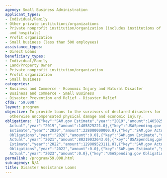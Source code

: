 ```yaml
---
agency: Small Business Administration
applicant_types:
- Individual/Family
- Other private institutions/organizations
- Private nonprofit institution/organization (includes institutions of higher education
  and hospitals)
- Profit organization
- Small business (less than 500 employees)
assistance_types:
- Direct Loans
beneficiary_types:
- Individual/Family
- Land/Property Owner
- Private nonprofit institution/organization
- Profit organization
- Small business
categories:
- Business and Commerce - Economic Injury and Natural Disaster
- Business and Commerce - Small Business
- Disaster Prevention and Relief - Disaster Relief
cfda: '59.008'
layout: program
objective: To provide loans to the survivors of declared disasters for uninsured or
  otherwise uncompensated physical damage and economic injury.
obligations: '[{"key":"SAM.gov Estimate","year":"2019","amount":1405825221.0},{"key":"SAM.gov
  Actual","year":"2019","amount":1405825221.0},{"key":"USASpending.gov Obligations","year":"2019","amount":0.0},{"key":"SAM.gov
  Estimate","year":"2020","amount":228000000000.0},{"key":"SAM.gov Actual","year":"2020","amount":191912986107.0},{"key":"USASpending.gov
  Obligations","year":"2020","amount":0.0},{"key":"SAM.gov Estimate","year":"2021","amount":271918000000.0},{"key":"SAM.gov
  Actual","year":"2021","amount":80219032643.0},{"key":"USASpending.gov Obligations","year":"2021","amount":0.0},{"key":"SAM.gov
  Estimate","year":"2022","amount":129009523111.0},{"key":"SAM.gov Actual","year":"2022","amount":123782944526.0},{"key":"USASpending.gov
  Obligations","year":"2022","amount":0.0},{"key":"SAM.gov Estimate","year":"2023","amount":5000000000.0},{"key":"SAM.gov
  Actual","year":"2023","amount":0.0},{"key":"USASpending.gov Obligations","year":"2023","amount":0.0}]'
permalink: /program/59.008.html
sub-agency: N/A
title: Disaster Assistance Loans
---
```

